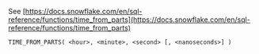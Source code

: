 See [https://docs.snowflake.com/en/sql-reference/functions/time_from_parts](https://docs.snowflake.com/en/sql-reference/functions/time_from_parts)
```
TIME_FROM_PARTS( <hour>, <minute>, <second> [, <nanoseconds>] )
```
